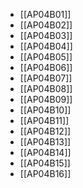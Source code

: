 - [[AP04B01]]
- [[AP04B02]]
- [[AP04B03]]
- [[AP04B04]]
- [[AP04B05]]
- [[AP04B06]]
- [[AP04B07]]
- [[AP04B08]]
- [[AP04B09]]
- [[AP04B10]]
- [[AP04B11]]
- [[AP04B12]]
- [[AP04B13]]
- [[AP04B14]]
- [[AP04B15]]
- [[AP04B16]]